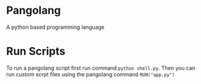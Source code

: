 # Pangolang
A python based programming language

# Run Scripts
To run a pangolang script first run command ```python shell.py```. Then you can run custom scrpt files using the pangolang command ```RUN("app.py")```
